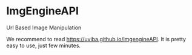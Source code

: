# ImgEngineAPI
Url Based Image Manipulation

We recommend to read https://uviba.github.io/imgengineAPI. It is pretty easy to use, just few minutes.

